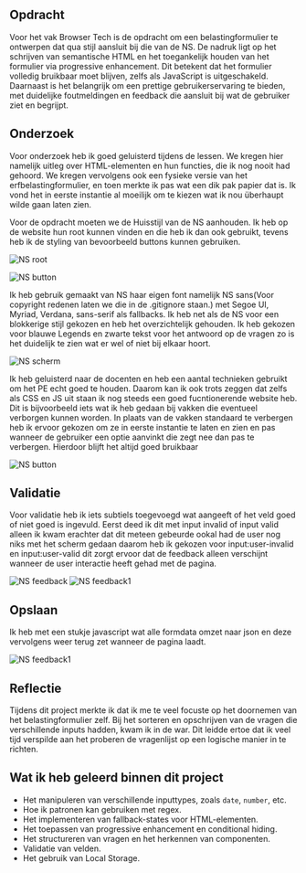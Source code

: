 ## Opdracht

Voor het vak Browser Tech is de opdracht om een belastingformulier te ontwerpen dat qua stijl aansluit bij die van de NS. De nadruk ligt op het schrijven van semantische HTML en het toegankelijk houden van het formulier via progressive enhancement. Dit betekent dat het formulier volledig bruikbaar moet blijven, zelfs als JavaScript is uitgeschakeld. Daarnaast is het belangrijk om een prettige gebruikerservaring te bieden, met duidelijke foutmeldingen en feedback die aansluit bij wat de gebruiker ziet en begrijpt.

## Onderzoek

Voor onderzoek heb ik goed geluisterd tijdens de lessen. We kregen hier namelijk uitleg over HTML-elementen en hun functies, die ik nog nooit had gehoord. We kregen vervolgens ook een fysieke versie van het erfbelastingformulier, en toen merkte ik pas wat een dik pak papier dat is. Ik vond het in eerste instantie al moeilijk om te kiezen wat ik nou überhaupt wilde gaan laten zien.

Voor de opdracht moeten we de Huisstijl van de NS aanhouden. Ik heb op de website hun root kunnen vinden en die heb ik dan ook gebruikt, tevens heb ik de styling van bevoorbeeld buttons kunnen gebruiken.

![NS root](./img/ss1.png)

![NS button](./img/ss2.png)

Ik heb gebruik gemaakt van NS haar eigen font namelijk NS sans(Voor copyright redenen laten we die in de .gitignore staan.) met Segoe UI, Myriad, Verdana, sans-serif als fallbacks. Ik heb net als de NS voor een blokkerige stijl gekozen en heb het overzichtelijk gehouden. Ik heb gekozen voor blauwe Legends en zwarte tekst voor het antwoord op de vragen zo is het duidelijk te zien wat er wel of niet bij elkaar hoort.

![NS scherm](./img/ss3.png)

Ik heb geluisterd naar de docenten en heb een aantal technieken gebruikt om het PE echt goed te houden. Daarom kan ik ook trots zeggen dat zelfs als CSS en JS uit staan ik nog steeds een goed fucntionerende website heb. Dit is bijvoorbeeld iets wat ik heb gedaan bij vakken die eventueel verborgen kunnen worden. In plaats van de vakken standaard te verbergen heb ik ervoor gekozen om ze in eerste instantie te laten en zien en pas wanneer de gebruiker een optie aanvinkt die zegt nee dan pas te verbergen. Hierdoor blijft het altijd goed bruikbaar

![NS button](./img/ss4.png)

## Validatie

Voor validatie heb ik iets subtiels toegevoegd wat aangeeft of het veld goed of niet goed is ingevuld. Eerst deed ik dit met input invalid of input valid alleen ik kwam erachter dat dit meteen gebeurde ookal had de user nog niks met het scherm gedaan daarom heb ik gekozen voor input:user-invalid en input:user-valid dit zorgt ervoor dat de feedback alleen verschijnt wanneer de user interactie heeft gehad met de pagina.

![NS feedback](./img/ss5.png)
![NS feedback1](./img/ss6.png)

## Opslaan

Ik heb met een stukje javascript wat alle formdata omzet naar json en deze vervolgens weer terug zet wanneer de pagina laadt.

![NS feedback1](./img/ss7.png)

## Reflectie

Tijdens dit project merkte ik dat ik me te veel focuste op het doornemen van het belastingformulier zelf. Bij het sorteren en opschrijven van de vragen die verschillende inputs hadden, kwam ik in de war. Dit leidde ertoe dat ik veel tijd verspilde aan het proberen de vragenlijst op een logische manier in te richten.

## Wat ik heb geleerd binnen dit project

- Het manipuleren van verschillende inputtypes, zoals `date`, `number`, etc.
- Hoe ik patronen kan gebruiken met regex.
- Het implementeren van fallback-states voor HTML-elementen.
- Het toepassen van progressive enhancement en conditional hiding.
- Het structureren van vragen en het herkennen van componenten.
- Validatie van velden.
- Het gebruik van Local Storage.
